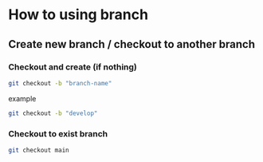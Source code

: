 # How to using branch

## Create new branch / checkout to another branch
### Checkout and create (if nothing)
```bash
git checkout -b "branch-name"
```
example
```bash
git checkout -b "develop"
```
### Checkout to exist branch
```bash
git checkout main
```

